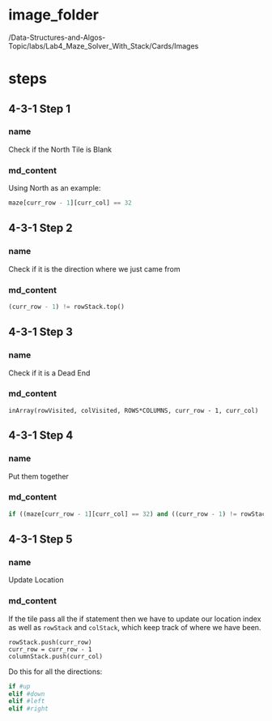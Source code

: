 # image_folder
/Data-Structures-and-Algos-Topic/labs/Lab4_Maze_Solver_With_Stack/Cards/Images

# steps

## 4-3-1 Step 1

### name
Check if the North Tile is Blank

### md_content
Using North as an example:

```python
maze[curr_row - 1][curr_col] == 32
```

## 4-3-1 Step 2

### name
Check if it is the direction where we just came from

### md_content
```python
(curr_row - 1) != rowStack.top()
```

## 4-3-1 Step 3

### name
Check if it is a Dead End

### md_content
```
inArray(rowVisited, colVisited, ROWS*COLUMNS, curr_row - 1, curr_col)
```

## 4-3-1 Step 4

### name
Put them together

### md_content
```python
if ((maze[curr_row - 1][curr_col] == 32) and ((curr_row - 1) != rowStack.top()) and not inArray(rowVisited, colVisited, ROWS*COLUMNS, curr_row - 1, curr_col)):
```

## 4-3-1 Step 5

### name
Update Location

### md_content
If the tile pass all the if statement then we have to update our location index as well as `rowStack` and `colStack`, which keep track of where we have been.

	rowStack.push(curr_row)
	curr_row = curr_row - 1
	columnStack.push(curr_col)
Do this for all the directions:

```python
if #up
elif #down
elif #left
elif #right
```

